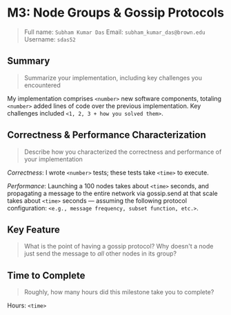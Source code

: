 # M3: Node Groups & Gossip Protocols
> Full name: `Subham Kumar Das`
> Email:  `subham_kumar_das@brown.edu`
> Username:  `sdas52`

## Summary
> Summarize your implementation, including key challenges you encountered

My implementation comprises `<number>` new software components, totaling `<number>` added lines of code over the previous implementation. Key challenges included `<1, 2, 3 + how you solved them>`.

## Correctness & Performance Characterization
> Describe how you characterized the correctness and performance of your implementation

*Correctness*: I wrote `<number>` tests; these tests take `<time>` to execute. 

*Performance*: Launching a 100 nodes takes about `<time>` seconds, and propagating a message to the entire network via gossip.send at that scale takes about `<time>` seconds — assuming the following protocol configuration: `<e.g., message frequency, subset function, etc.>`.

## Key Feature
> What is the point of having a gossip protocol? Why doesn't a node just send the message to _all_ other nodes in its group?

## Time to Complete
> Roughly, how many hours did this milestone take you to complete?

Hours: `<time>`

